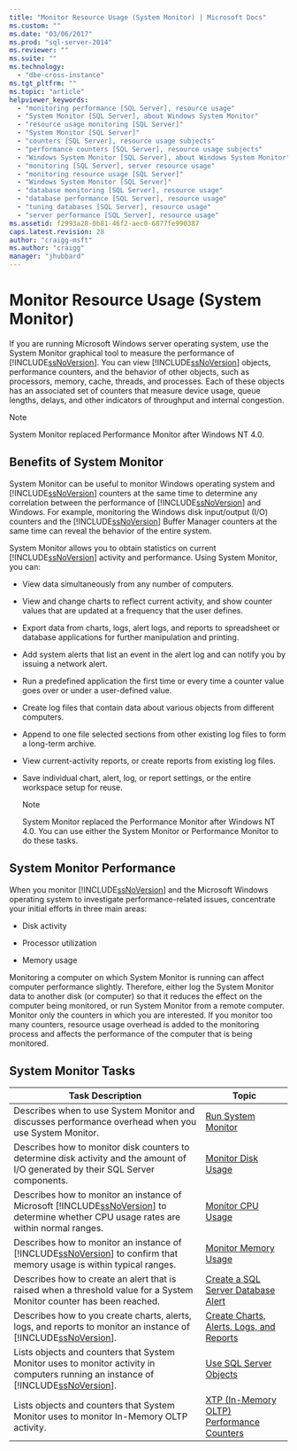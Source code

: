 ```yaml
---
title: "Monitor Resource Usage (System Monitor) | Microsoft Docs"
ms.custom: ""
ms.date: "03/06/2017"
ms.prod: "sql-server-2014"
ms.reviewer: ""
ms.suite: ""
ms.technology: 
  - "dbe-cross-instance"
ms.tgt_pltfrm: ""
ms.topic: "article"
helpviewer_keywords: 
  - "monitoring performance [SQL Server], resource usage"
  - "System Monitor [SQL Server], about Windows System Monitor"
  - "resource usage monitoring [SQL Server]"
  - "System Monitor [SQL Server]"
  - "counters [SQL Server], resource usage subjects"
  - "performance counters [SQL Server], resource usage subjects"
  - "Windows System Monitor [SQL Server], about Windows System Monitor"
  - "monitoring [SQL Server], server resource usage"
  - "monitoring resource usage [SQL Server]"
  - "Windows System Monitor [SQL Server]"
  - "database monitoring [SQL Server], resource usage"
  - "database performance [SQL Server], resource usage"
  - "tuning databases [SQL Server], resource usage"
  - "server performance [SQL Server], resource usage"
ms.assetid: f2993a28-0b81-46f2-aec0-6877fe990387
caps.latest.revision: 28
author: "craigg-msft"
ms.author: "craigg"
manager: "jhubbard"
---
```

# Monitor Resource Usage (System Monitor)
  If you are running Microsoft Windows server operating system, use the System Monitor graphical tool to measure the performance of [!INCLUDE[ssNoVersion](../includes/ssnoversion-md.md)]. You can view [!INCLUDE[ssNoVersion](../includes/ssnoversion-md.md)] objects, performance counters, and the behavior of other objects, such as processors, memory, cache, threads, and processes. Each of these objects has an associated set of counters that measure device usage, queue lengths, delays, and other indicators of throughput and internal congestion.  
  
> [!NOTE]  
>  System Monitor replaced Performance Monitor after Windows NT 4.0.  
  
## Benefits of System Monitor  
 System Monitor can be useful to monitor Windows operating system and [!INCLUDE[ssNoVersion](../includes/ssnoversion-md.md)] counters at the same time to determine any correlation between the performance of [!INCLUDE[ssNoVersion](../includes/ssnoversion-md.md)] and Windows. For example, monitoring the Windows disk input/output (I/O) counters and the [!INCLUDE[ssNoVersion](../includes/ssnoversion-md.md)] Buffer Manager counters at the same time can reveal the behavior of the entire system.  
  
 System Monitor allows you to obtain statistics on current [!INCLUDE[ssNoVersion](../includes/ssnoversion-md.md)] activity and performance. Using System Monitor, you can:  
  
-   View data simultaneously from any number of computers.  
  
-   View and change charts to reflect current activity, and show counter values that are updated at a frequency that the user defines.  
  
-   Export data from charts, logs, alert logs, and reports to spreadsheet or database applications for further manipulation and printing.  
  
-   Add system alerts that list an event in the alert log and can notify you by issuing a network alert.  
  
-   Run a predefined application the first time or every time a counter value goes over or under a user-defined value.  
  
-   Create log files that contain data about various objects from different computers.  
  
-   Append to one file selected sections from other existing log files to form a long-term archive.  
  
-   View current-activity reports, or create reports from existing log files.  
  
-   Save individual chart, alert, log, or report settings, or the entire workspace setup for reuse.  
  
    > [!NOTE]  
    >  System Monitor replaced the Performance Monitor after Windows NT 4.0. You can use either the System Monitor or Performance Monitor to do these tasks.  
  
## System Monitor Performance  
 When you monitor [!INCLUDE[ssNoVersion](../includes/ssnoversion-md.md)] and the Microsoft Windows operating system to investigate performance-related issues, concentrate your initial efforts in three main areas:  
  
-   Disk activity  
  
-   Processor utilization  
  
-   Memory usage  
  
 Monitoring a computer on which System Monitor is running can affect computer performance slightly. Therefore, either log the System Monitor data to another disk (or computer) so that it reduces the effect on the computer being monitored, or run System Monitor from a remote computer. Monitor only the counters in which you are interested. If you monitor too many counters, resource usage overhead is added to the monitoring process and affects the performance of the computer that is being monitored.  
  
## System Monitor Tasks  
  
|Task Description|Topic|  
|----------------------|-----------|  
|Describes when to use System Monitor and discusses performance overhead when you use System Monitor.|[Run System Monitor](../../2014/database-engine/run-system-monitor.md)|  
|Describes how to monitor disk counters to determine disk activity and the amount of I/O generated by their SQL Server components.|[Monitor Disk Usage](../../2014/database-engine/monitor-disk-usage.md)|  
|Describes how to monitor an instance of Microsoft [!INCLUDE[ssNoVersion](../includes/ssnoversion-md.md)] to determine whether CPU usage rates are within normal ranges.|[Monitor CPU Usage](../../2014/database-engine/monitor-cpu-usage.md)|  
|Describes how to monitor an instance of [!INCLUDE[ssNoVersion](../includes/ssnoversion-md.md)] to confirm that memory usage is within typical ranges.|[Monitor Memory Usage](../../2014/database-engine/monitor-memory-usage.md)|  
|Describes how to create an alert that is raised when a threshold value for a System Monitor counter has been reached.|[Create a SQL Server Database Alert](../../2014/database-engine/create-a-sql-server-database-alert.md)|  
|Describes how to you create charts, alerts, logs, and reports to monitor an instance of [!INCLUDE[ssNoVersion](../includes/ssnoversion-md.md)].|[Create Charts, Alerts, Logs, and Reports](../../2014/database-engine/create-charts-alerts-logs-and-reports.md)|  
|Lists objects and counters that System Monitor uses to monitor activity in computers running an instance of [!INCLUDE[ssNoVersion](../includes/ssnoversion-md.md)].|[Use SQL Server Objects](../../2014/database-engine/use-sql-server-objects.md)|  
|Lists objects and counters that System Monitor uses to monitor In-Memory OLTP activity.|[XTP &#40;In-Memory OLTP&#41; Performance Counters](../../2014/database-engine/xtp-in-memory-oltp-performance-counters.md)|  
  
  